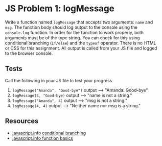 # JS Problem 1: logMessage

Write a function named `logMessage` that accepts two arguments: `name` and `msg`. The function body should log output to the console using the `console.log` function. In order for the function to work properly, both arguments must be of the type string. You can check for this using conditional branching (`if/else`) and the `typeof` operator. There is no HTML or CSS for this assignment. All output is called from your JS file and logged to the browser console.

## Tests
Call the following in your JS file to test your progress.
1. `logMessage("Amanda", "Good-bye")` output --> "Amanda: Good-bye"
2. `logMessage(4, "Good-bye)` output --> "name is not a string." 
3. `logMessage("Amanda", 4)` output --> "msg is not a string."
4. `logMessage(4, 4)` output --> "Neither name nor msg is a string."

## Resources
- [javascript.info conditional branching](https://javascript.info/ifelse)
- [javascript.info function basics](https://javascript.info/function-basics)
